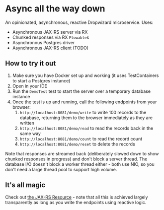 # Async all the way down

An opinionated, asynchronous, reactive Dropwizard microservice. Uses:

 - Asynchronous JAX-RS server via RX
 - Chunked responses via RX `Flowable`s
 - Asynchronous Postgres driver
 - Asynchronous JAX-RS client (TODO)

How to try it out
---

1. Make sure you have Docker set up and working (it uses TestContainers to start a Postgres instance)
1. Open in your IDE
1. Run the `DemoTest` test to start the server over a temporary database instance
1. Once the test is up and running, call the following endpoints from your browser:
   1. `http://localhost:8081/demo/write` to write 100 records to the database, returning them to the browser immediately as they are written
   1. `http://localhost:8081/demo/read` to read the records back in the same way
   1. `http://localhost:8081/demo/count` to read the record count
   1. `http://localhost:8081/demo/reset` to delete the records

Note that responses are streamed back (deliberately slowed down to show chunked responses in progress) and don't block a server thread. The database I/O doesn't block a worker thread either - both use NIO, so you don't need a large thread pool to support high volume.

It's all magic
---
Check out [the JAX-RS Resource](https://github.com/badgerwithagun/async-all-the-way-down/blob/master/src/main/java/com/gruelbox/asyncalltheway/DemoResource.java) - note that all this is achieved largely transparently as long as you write the endpoints using reactive logic.

